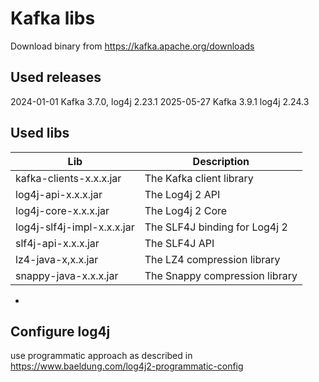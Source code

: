 # Kafka libs
Download binary from https://kafka.apache.org/downloads

## Used releases
2024-01-01 Kafka 3.7.0, log4j 2.23.1
2025-05-27 Kafka 3.9.1 log4j 2.24.3

## Used libs

| Lib                        |Description|
|----------------------------|---|
| kafka-clients-x.x.x.jar    | The Kafka client library
| log4j-api-x.x.x.jar        | The Log4j 2 API
| log4j-core-x.x.x.jar       | The Log4j 2 Core
| log4j-slf4j-impl-x.x.x.jar | The SLF4J binding for Log4j 2
| slf4j-api-x.x.x.jar        | The SLF4J API
| lz4-java-x,x.x.jar         | The LZ4 compression library
| snappy-java-x.x.x.jar      | The Snappy compression library        
- 

## Configure log4j
use programmatic approach as described in https://www.baeldung.com/log4j2-programmatic-config


